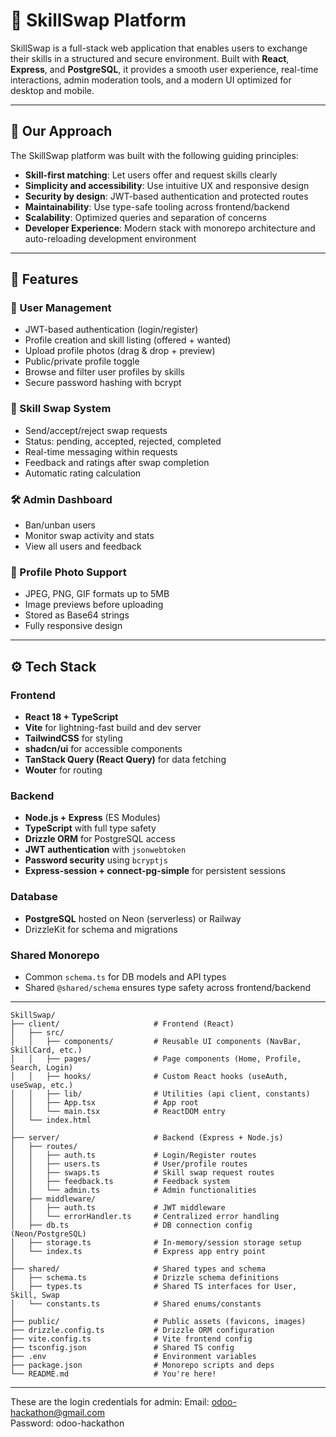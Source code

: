# 🔁 SkillSwap Platform

SkillSwap is a full-stack web application that enables users to exchange their skills in a structured and secure environment. Built with **React**, **Express**, and **PostgreSQL**, it provides a smooth user experience, real-time interactions, admin moderation tools, and a modern UI optimized for desktop and mobile.

---

## 🧠 Our Approach

The SkillSwap platform was built with the following guiding principles:

- **Skill-first matching**: Let users offer and request skills clearly
- **Simplicity and accessibility**: Use intuitive UX and responsive design
- **Security by design**: JWT-based authentication and protected routes
- **Maintainability**: Use type-safe tooling across frontend/backend
- **Scalability**: Optimized queries and separation of concerns
- **Developer Experience**: Modern stack with monorepo architecture and auto-reloading development environment

---

## 🚀 Features

### 👥 User Management
- JWT-based authentication (login/register)
- Profile creation and skill listing (offered + wanted)
- Upload profile photos (drag & drop + preview)
- Public/private profile toggle
- Browse and filter user profiles by skills
- Secure password hashing with bcrypt

### 🔁 Skill Swap System
- Send/accept/reject swap requests
- Status: pending, accepted, rejected, completed
- Real-time messaging within requests
- Feedback and ratings after swap completion
- Automatic rating calculation

### 🛠️ Admin Dashboard
- Ban/unban users
- Monitor swap activity and stats
- View all users and feedback

### 📸 Profile Photo Support
- JPEG, PNG, GIF formats up to 5MB
- Image previews before uploading
- Stored as Base64 strings
- Fully responsive design

---

## ⚙️ Tech Stack

### Frontend
- **React 18 + TypeScript**
- **Vite** for lightning-fast build and dev server
- **TailwindCSS** for styling
- **shadcn/ui** for accessible components
- **TanStack Query (React Query)** for data fetching
- **Wouter** for routing

### Backend
- **Node.js + Express** (ES Modules)
- **TypeScript** with full type safety
- **Drizzle ORM** for PostgreSQL access
- **JWT authentication** with `jsonwebtoken`
- **Password security** using `bcryptjs`
- **Express-session + connect-pg-simple** for persistent sessions

### Database
- **PostgreSQL** hosted on Neon (serverless) or Railway
- DrizzleKit for schema and migrations

### Shared Monorepo
- Common `schema.ts` for DB models and API types
- Shared `@shared/schema` ensures type safety across frontend/backend

---

```
SkillSwap/
├── client/                     # Frontend (React)
│   ├── src/
│   │   ├── components/         # Reusable UI components (NavBar, SkillCard, etc.)
│   │   ├── pages/              # Page components (Home, Profile, Search, Login)
│   │   ├── hooks/              # Custom React hooks (useAuth, useSwap, etc.)
│   │   ├── lib/                # Utilities (api client, constants)
│   │   ├── App.tsx             # App root
│   │   └── main.tsx            # ReactDOM entry
│   └── index.html
│
├── server/                     # Backend (Express + Node.js)
│   ├── routes/
│   │   ├── auth.ts             # Login/Register routes
│   │   ├── users.ts            # User/profile routes
│   │   ├── swaps.ts            # Skill swap request routes
│   │   ├── feedback.ts         # Feedback system
│   │   └── admin.ts            # Admin functionalities
│   ├── middleware/
│   │   ├── auth.ts             # JWT middleware
│   │   └── errorHandler.ts     # Centralized error handling
│   ├── db.ts                   # DB connection config (Neon/PostgreSQL)
│   ├── storage.ts              # In-memory/session storage setup
│   └── index.ts                # Express app entry point
│
├── shared/                     # Shared types and schema
│   ├── schema.ts               # Drizzle schema definitions
│   ├── types.ts                # Shared TS interfaces for User, Skill, Swap
│   └── constants.ts            # Shared enums/constants
│
├── public/                     # Public assets (favicons, images)
├── drizzle.config.ts           # Drizzle ORM configuration
├── vite.config.ts              # Vite frontend config
├── tsconfig.json               # Shared TS config
├── .env                        # Environment variables
├── package.json                # Monorepo scripts and deps
└── README.md                   # You're here!
```


---
These are the login credentials for admin:
Email:    odoo-hackathon@gmail.com  
Password: odoo-hackathon
